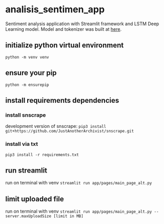 # analisis_sentimen_app
Sentiment analysis application with Streamlit framework and LSTM Deep Learning model.
Model and tokenizer was built at [here](https://github.com/anandadwii/skripsi_bert_ngab).

## initialize python virtual environment
`python -m venv venv`

## ensure your pip
`python -m ensurepip`

## install requirements dependencies

### install snscrape
development version of snscrape:
`pip3 install git+https://github.com/JustAnotherArchivist/snscrape.git`

### install via txt
`pip3 install -r requirements.txt`



## run streamlit
run on terminal with venv
`streamlit run app/pages/main_page_alt.py`

## limit uploaded file
run on terminal with venv
`streamlit run app/pages/main_page_alt.py --server.maxUploadSize [limit in MB]`

